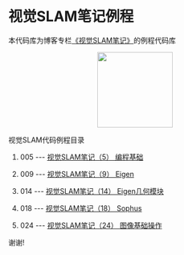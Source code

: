 # 视觉SLAM笔记例程
本代码库为博客专栏[《视觉SLAM笔记》](https://joveh-h.blog.csdn.net/article/category/9357175)的例程代码库

<div align=center><img src="https://img-blog.csdnimg.cn/20190917102044674.png" width="150" height="150" /></div>

视觉SLAM代码例程目录

1. 005 --- [视觉SLAM笔记（5） 编程基础](https://joveh-h.blog.csdn.net/article/details/101022916)

2. 009 --- [视觉SLAM笔记（9） Eigen](https://joveh-h.blog.csdn.net/article/details/101051797)

3. 014 --- [视觉SLAM笔记（14） Eigen几何模块](https://joveh-h.blog.csdn.net/article/details/101281619)

4. 018 --- [视觉SLAM笔记（18） Sophus](https://joveh-h.blog.csdn.net/article/details/101670053)

5. 024 --- [视觉SLAM笔记（24） 图像基础操作](https://joveh-h.blog.csdn.net/article/details/101632962)

谢谢!
